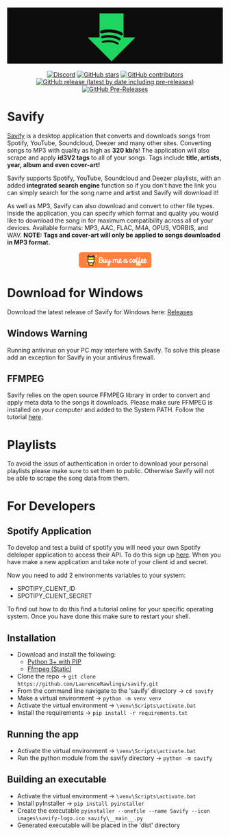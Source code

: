 <div align="center">
  
[![Savify](images/savify-banner.png)](https://l4rry2k.github.io/savify/)

[![Discord](https://img.shields.io/discord/379302964134674433?style=for-the-badge)](https://discordapp.com/invite/hZwVNqP) [![GitHub stars](https://img.shields.io/github/stars/l4rry2k/savify?style=for-the-badge)](https://github.com/L4rry2k/savify/stargazers) [![GitHub contributors](https://img.shields.io/github/contributors/l4rry2k/savify?style=for-the-badge)](https://github.com/L4rry2k/savify/graphs/contributors) [![GitHub release (latest by date including pre-releases)](https://img.shields.io/github/v/release/l4rry2k/savify?include_prereleases&style=for-the-badge)](https://github.com/L4rry2k/savify/releases) [![GitHub Pre-Releases](https://img.shields.io/github/downloads-pre/l4rry2k/savify/latest/total?style=for-the-badge)](#download-for-windows)

</div>

# Savify

[Savify](https://laurencerawlings.github.io/savify/) is a desktop application that converts and downloads songs from Spotify, YouTube, Soundcloud, Deezer and many other sites. Converting songs to MP3 with quality as high as **320 kb/s**! The application will also scrape and apply **id3V2 tags** to all of your songs. Tags include **title, artists, year, album and even cover-art!**

Savify supports Spotify, YouTube, Soundcloud and Deezer playlists, with an added **integrated search engine** function so if you don't have the link you can simply search for the song name and artist and Savify will download it!

As well as MP3, Savify can also download and convert to other file types. Inside the application, you can specify which format and quality you would like to download the song in for maximum compatibility across all of your devices. Available formats: MP3, AAC, FLAC, M4A, OPUS, VORBIS, and WAV. **NOTE: Tags and cover-art will only be applied to songs downloaded in MP3 format.**

<div align="center">
  
[![Donate](images/donate.png)](https://www.buymeacoffee.com/larry2k)
</div>

# Download for Windows

Download the latest release of Savify for Windows here: [Releases](https://github.com/LaurenceRawlings/savify/releases)

## Windows Warning

Running antivirus on your PC may interfere with Savify.
To solve this please add an exception for Savify in your antivirus firewall.

## FFMPEG

Savify relies on the open source FFMPEG library in order to convert and apply meta data to the songs it downloads. Please make sure FFMPEG is installed on your computer and added to the System PATH. Follow the tutorial [here](https://github.com/adaptlearning/adapt_authoring/wiki/Installing-FFmpeg).

# Playlists

To avoid the issus of authentication in order to download your personal playlists please make sure to set them to public. Otherwise Savify will not be able to scrape the song data from them.

# For Developers

## Spotify Application

To develop and test a build of spotify you will need your own Spotify deleloper application to access their API. To do this sign up [here](https://developer.spotify.com/). When you have make a new application and take note of your client id and secret.

Now you need to add 2 environments variables to your system:

- SPOTIPY_CLIENT_ID
- SPOTIPY_CLIENT_SECRET

To find out how to do this find a tutorial online for your specific operating system. Once you have done this make sure to restart your shell.

## Installation

- Download and install the following:
    - [Python 3+ with PIP](https://www.python.org/downloads/)
    - [Ffmpeg (Static)](https://ffmpeg.zeranoe.com/builds/)
- Clone the repo -> `git clone https://github.com/LaurenceRawlings/savify.git`
- From the command line navigate to the 'savify' directory -> `cd savify`
- Make a virtual environment -> `python -m venv venv`
- Activate the virtual environment -> `\venv\Scripts\activate.bat`
- Install the requirements -> `pip install -r requirements.txt`

## Running the app

- Activate the virtual environment -> `\venv\Scripts\activate.bat`
- Run the python module from the savify directory -> `python -m savify`

## Building an executable

- Activate the virtual environment -> `\venv\Scripts\activate.bat`
- Install pyInstaller -> `pip install pyinstaller`
- Create the executable `pyinstaller --onefile --name Savify --icon images\savify-logo.ico savify\__main__.py`
- Generated executable will be placed in the 'dist' directory

